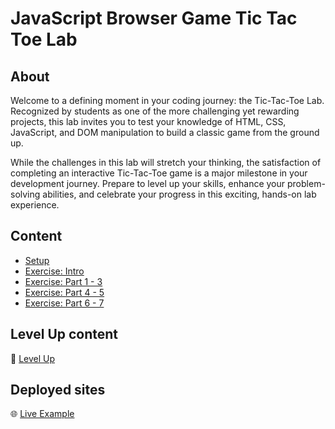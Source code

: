 <h1>
  <span class="prefix">JavaScript Browser Game</span>
  <span class="headline">Tic Tac Toe Lab</span>
</h1>

## About

Welcome to a defining moment in your coding journey: the Tic-Tac-Toe Lab. Recognized by students as one of the more challenging yet rewarding projects, this lab invites you to test your knowledge of HTML, CSS, JavaScript, and DOM manipulation to build a classic game from the ground up.

While the challenges in this lab will stretch your thinking, the satisfaction of completing an interactive Tic-Tac-Toe game is a major milestone in your development journey. Prepare to level up your skills, enhance your problem-solving abilities, and celebrate your progress in this exciting, hands-on lab experience.

## Content

- [Setup](./setup/README.md)
- [Exercise: Intro](./exercise-intro/README.md)
- [Exercise: Part 1 - 3](./exercise-1-3/README.md)
- [Exercise: Part 4 - 5](./exercise-4-5/README.md)
- [Exercise: Part 6 - 7](./exercise-6-7/README.md)

## Level Up content

🚀 [Level Up](./level-up/README.md)

## Deployed sites

🌐 [Live Example](https://pages.git.generalassemb.ly/modular-curriculum-all-courses/javascript-browser-game-tic-tac-toe-lab-solution/)
